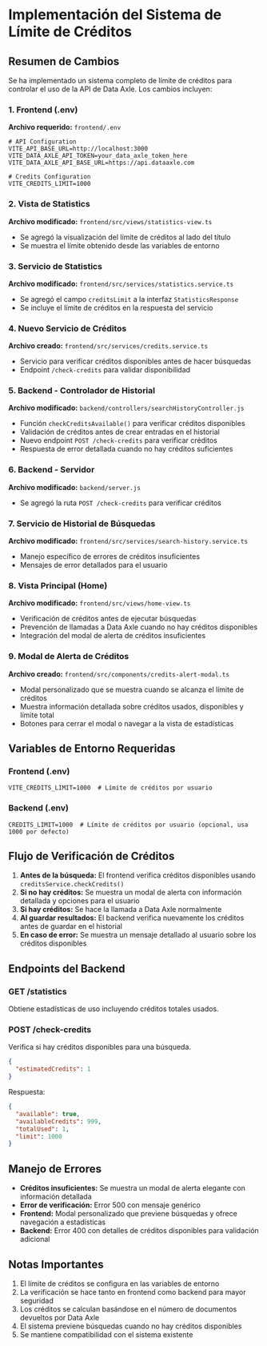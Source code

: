 # Implementación del Sistema de Límite de Créditos

## Resumen de Cambios

Se ha implementado un sistema completo de límite de créditos para controlar el uso de la API de Data Axle. Los cambios incluyen:

### 1. Frontend (.env)
**Archivo requerido:** `frontend/.env`
```env
# API Configuration
VITE_API_BASE_URL=http://localhost:3000
VITE_DATA_AXLE_API_TOKEN=your_data_axle_token_here
VITE_DATA_AXLE_API_BASE_URL=https://api.dataaxle.com

# Credits Configuration
VITE_CREDITS_LIMIT=1000
```

### 2. Vista de Statistics
**Archivo modificado:** `frontend/src/views/statistics-view.ts`
- Se agregó la visualización del límite de créditos al lado del título
- Se muestra el límite obtenido desde las variables de entorno

### 3. Servicio de Statistics
**Archivo modificado:** `frontend/src/services/statistics.service.ts`
- Se agregó el campo `creditsLimit` a la interfaz `StatisticsResponse`
- Se incluye el límite de créditos en la respuesta del servicio

### 4. Nuevo Servicio de Créditos
**Archivo creado:** `frontend/src/services/credits.service.ts`
- Servicio para verificar créditos disponibles antes de hacer búsquedas
- Endpoint `/check-credits` para validar disponibilidad

### 5. Backend - Controlador de Historial
**Archivo modificado:** `backend/controllers/searchHistoryController.js`
- Función `checkCreditsAvailable()` para verificar créditos disponibles
- Validación de créditos antes de crear entradas en el historial
- Nuevo endpoint `POST /check-credits` para verificar créditos
- Respuesta de error detallada cuando no hay créditos suficientes

### 6. Backend - Servidor
**Archivo modificado:** `backend/server.js`
- Se agregó la ruta `POST /check-credits` para verificar créditos

### 7. Servicio de Historial de Búsquedas
**Archivo modificado:** `frontend/src/services/search-history.service.ts`
- Manejo específico de errores de créditos insuficientes
- Mensajes de error detallados para el usuario

### 8. Vista Principal (Home)
**Archivo modificado:** `frontend/src/views/home-view.ts`
- Verificación de créditos antes de ejecutar búsquedas
- Prevención de llamadas a Data Axle cuando no hay créditos disponibles
- Integración del modal de alerta de créditos insuficientes

### 9. Modal de Alerta de Créditos
**Archivo creado:** `frontend/src/components/credits-alert-modal.ts`
- Modal personalizado que se muestra cuando se alcanza el límite de créditos
- Muestra información detallada sobre créditos usados, disponibles y límite total
- Botones para cerrar el modal o navegar a la vista de estadísticas

## Variables de Entorno Requeridas

### Frontend (.env)
```env
VITE_CREDITS_LIMIT=1000  # Límite de créditos por usuario
```

### Backend (.env)
```env
CREDITS_LIMIT=1000  # Límite de créditos por usuario (opcional, usa 1000 por defecto)
```

## Flujo de Verificación de Créditos

1. **Antes de la búsqueda:** El frontend verifica créditos disponibles usando `creditsService.checkCredits()`
2. **Si no hay créditos:** Se muestra un modal de alerta con información detallada y opciones para el usuario
3. **Si hay créditos:** Se hace la llamada a Data Axle normalmente
4. **Al guardar resultados:** El backend verifica nuevamente los créditos antes de guardar en el historial
5. **En caso de error:** Se muestra un mensaje detallado al usuario sobre los créditos disponibles

## Endpoints del Backend

### GET /statistics
Obtiene estadísticas de uso incluyendo créditos totales usados.

### POST /check-credits
Verifica si hay créditos disponibles para una búsqueda.
```json
{
  "estimatedCredits": 1
}
```

Respuesta:
```json
{
  "available": true,
  "availableCredits": 999,
  "totalUsed": 1,
  "limit": 1000
}
```

## Manejo de Errores

- **Créditos insuficientes:** Se muestra un modal de alerta elegante con información detallada
- **Error de verificación:** Error 500 con mensaje genérico
- **Frontend:** Modal personalizado que previene búsquedas y ofrece navegación a estadísticas
- **Backend:** Error 400 con detalles de créditos disponibles para validación adicional

## Notas Importantes

1. El límite de créditos se configura en las variables de entorno
2. La verificación se hace tanto en frontend como backend para mayor seguridad
3. Los créditos se calculan basándose en el número de documentos devueltos por Data Axle
4. El sistema previene búsquedas cuando no hay créditos disponibles
5. Se mantiene compatibilidad con el sistema existente
